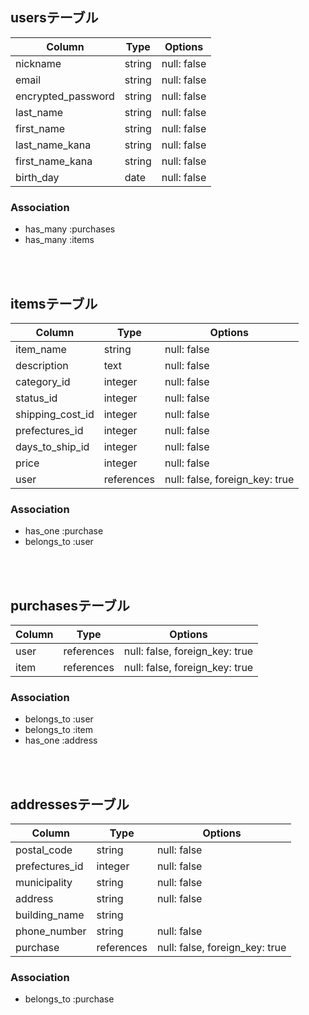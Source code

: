 ## usersテーブル
| Column | Type | Options |
|---|---|---|
|nickname|string|null: false|
|email|string|null: false|
|encrypted_password|string|null: false|
|last_name|string|null: false|
|first_name|string|null: false|
|last_name_kana|string|null: false|
|first_name_kana|string|null: false|
|birth_day|date|null: false|
### Association
- has_many :purchases
- has_many :items
<br>
<br>

## itemsテーブル
| Column | Type | Options |
|---|---|---|
|item_name|string|null: false|
|description|text|null: false|
|category_id|integer|null: false|
|status_id|integer|null: false|
|shipping_cost_id|integer|null: false|
|prefectures_id|integer|null: false|
|days_to_ship_id|integer|null: false|
|price|integer|null: false|
|user|references|null: false, foreign_key: true|
### Association
- has_one :purchase
- belongs_to :user
<br>
<br>

## purchasesテーブル
| Column | Type | Options |
|---|---|---|
|user|references|null: false, foreign_key: true|
|item|references|null: false, foreign_key: true|
### Association
- belongs_to :user
- belongs_to :item
- has_one :address
<br>
<br>

## addressesテーブル
| Column | Type | Options |
|---|---|---|
|postal_code|string|null: false|
|prefectures_id|integer|null: false|
|municipality|string|null: false|
|address|string|null: false|
|building_name|string||
|phone_number|string|null: false|
|purchase|references|null: false, foreign_key: true|
### Association
- belongs_to :purchase
<br>
<br>

